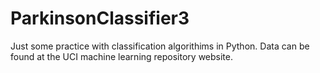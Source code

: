 # ParkinsonClassifier3
Just some practice with classification algorithims in Python.
Data can be found at the UCI machine learning repository website. 
